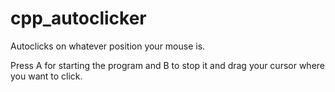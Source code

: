 # cpp_autoclicker
Autoclicks on whatever position your mouse is. 

Press A for starting the program and B to stop it and drag your cursor where you want to click.
